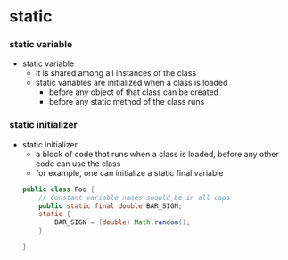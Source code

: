 # static

### static variable
* static variable
    * it is shared among all instances of the class
    * static variables are initialized when a class is loaded
        * before any object of that class can be created
        * before any static method of the class runs


### static initializer
* static initializer
    * a block of code that runs when a class is loaded, before any other code can use the class
    * for example, one can initialize a static final variable
    ```java
    public class Foo {
        // Constant variable names should be in all caps
        public static final double BAR_SIGN;
        static {
            BAR_SIGN = (double) Math.random();
        }

    }
